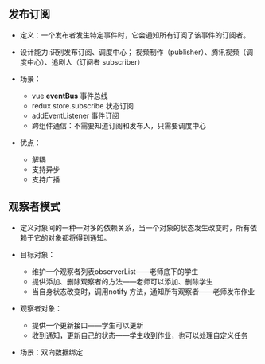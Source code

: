 ## 发布订阅

- 定义：一个发布者发生特定事件时，它会通知所有订阅了该事件的订阅者。
- 设计能力:识别发布订阅、调度中心；
  视频制作（publisher）、腾讯视频（调度中心）、追剧人（订阅者 subscriber）
  
- 场景：
  - vue **eventBus** 事件总线
  - redux store.subscribe 状态订阅
  - addEventListener 事件订阅
  - 跨组件通信：不需要知道订阅和发布人，只需要调度中心
- 优点：
  - 解耦
  - 支持异步
  - 支持广播

## 观察者模式
- 定义对象间的一种一对多的依赖关系，当一个对象的状态发生改变时，所有依赖于它的对象都将得到通知。
- 目标对象：
  - 维护一个观察者列表observerList——老师底下的学生
  - 提供添加、删除观察者的方法——老师可以添加、删除学生
  - 当自身状态改变时，调用notify 方法，通知所有观察者——老师发布作业
- 观察者对象：
  - 提供一个更新接口——学生可以更新
  - 收到通知，更新自己的状态——学生收到作业，也可以处理自定义任务

- 场景：双向数据绑定

